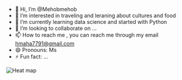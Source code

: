 - 👋 Hi, I’m @Mehobmehob
- 👀 I’m interested in traveling and leraning about cultures and food
- 🌱 I’m currently learning data science and started with Python
- 💞️ I’m looking to collaborate on ...
- 📫 How to reach me , you can reach me through my email hmaha7791@gmail.com
- 😄 Pronouns: Ms
- ⚡ Fun fact: ...

<!---
Mehobmehob/Mehobmehob is a ✨ special ✨ repository because its `README.md` (this file) appears on your GitHub profile.
You can click the Preview link to take a look at your changes.
--->
![Heat map](https://github.com/user-attachments/assets/0be478e1-11c0-430d-a993-1b525ce9cda7)
